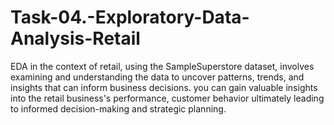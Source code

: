 # Task-04.-Exploratory-Data-Analysis-Retail
EDA in the context of retail, using the SampleSuperstore dataset, involves examining and understanding the data to uncover patterns, trends, and insights that can inform business decisions.  you can gain valuable insights into the retail business's performance, customer behavior ultimately leading to informed decision-making and strategic planning.
